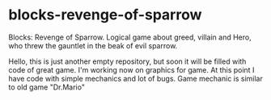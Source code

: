 # blocks-revenge-of-sparrow
Blocks: Revenge of Sparrow. Logical game about greed, villain and Hero, who threw the gauntlet in the beak of evil sparrow.

Hello, this is just another empty repository, but soon it will be filled with code of great game. I'm working now on graphics for game. At this point I have code with simple mechanics and lot of bugs. Game mechanic is similar to old game "Dr.Mario"
